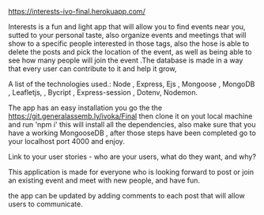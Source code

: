https://interests-ivo-final.herokuapp.com/

Interests is a fun and light app that will allow you to find events near you,
sutted to your personal taste, also organize events and meetings that will show
to a specific people interested in those tags, also the hose is able to delete the posts
and pick the location of the event, as well as being able to see how many people will join
the event .The database is made in a way
that every user can contribute to it and help it grow,

A list of the technologies used.:
Node , Express, Ejs , Mongoose , MongoDB , Leafletjs, , Bycript , Express-session , Dotenv, Nodemon.

The app has an easy installation you go the the https://git.generalassemb.ly/ivoka/Final
then clone it on yout local machine and run 'npm i' this will install all the dependencies,
also make sure that you have a working MongooseDB , after those steps have been completed
go to your localhost port 4000 and enjoy.

Link to your user stories - who are your users, what do they want, and why?

This application is made for everyone who is looking forward
to post or join an existing event and meet with new people,
and have fun.

the app can be updated by adding comments to each post that will allow users to communicate.

